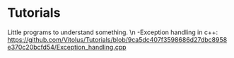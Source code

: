 # Tutorials
Little programs to understand something. \n
-Exception handling in c++: https://github.com/Vitolus/Tutorials/blob/9ca5dc407f3598686d27dbc8958e370c20bcfd54/Exception_handling.cpp
